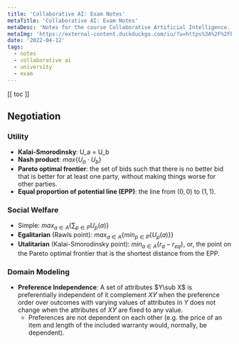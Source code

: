 ```yaml
---
title: 'Collaborative AI: Exam Notes'
metaTitle: 'Collaborative AI: Exam Notes'
metaDesc: 'Notes for the course Collaborative Artificial Intelligence. These notes are made speficially for preparing for the exam of april 2022.'
metaImg: 'https://external-content.duckduckgo.com/iu/?u=https%3A%2F%2Fblog.battlesnake.com%2Fcontent%2Fimages%2F2021%2F06%2FMediumSocial-1.png&f=1&nofb=1'
date: '2022-04-12'
tags:
  - notes
  - collaborative ai
  - university
  - exam
---
```

[[ toc ]]

## Negotiation

### Utility

- **Kalai-Smorodinsky**: U_a = U_b
- **Nash product**: $max\{U_a \cdot U_b\}$
- **Pareto optimal frontier**: the set of bids such that there is no better bid that is better for at least one party, without making things worse for other parties.
- **Equal proportion of potential line (EPP)**: the line from $(0,0)$ to $(1,1)$.

### Social Welfare

- Simple: $max_{a \in A}\{\sum_{p \in P}U_p(a)\}$
- **Egalitarian** (Rawls point):  $max_{a \in A}\{min_{p \in P}\{U_p(a)\}\}$
- **Utalitarian** (Kalai-Smorodinsky point): $min_{a \in A}\{r_a - r_{eq}\}$, or, the point on the Pareto optimal frontier that is the shortest distance from the EPP.

### Domain Modeling

- **Preference Independence**: A set of attributes $Y\sub X$ is preferentially independent of it complement $X\not Y$ when the preference order over outcomes with varying values of attributes in $Y$ does not change when the attributes of $X \not Y$ are fixed to any value.
  - Preferences are not dependent on each other (e.g. the price of an item and length of the included warranty would, normally, be dependent).

